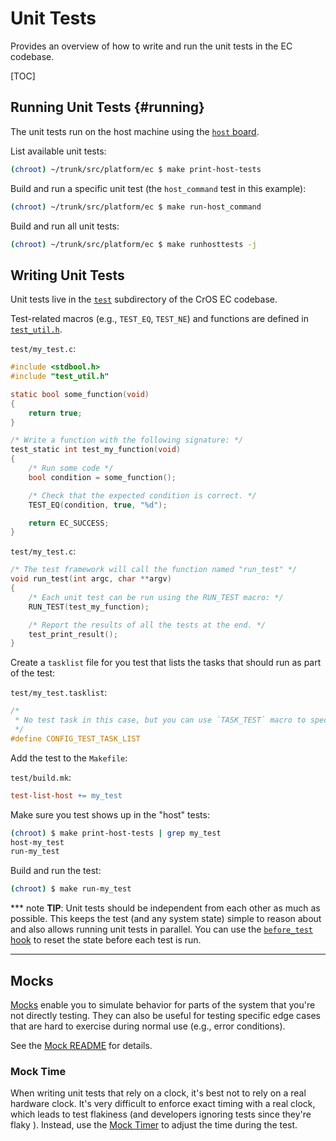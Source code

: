 # Unit Tests

Provides an overview of how to write and run the unit tests in the EC codebase.

[TOC]

## Running Unit Tests {#running}

The unit tests run on the host machine using the [`host` board].

List available unit tests:

```bash
(chroot) ~/trunk/src/platform/ec $ make print-host-tests
```

Build and run a specific unit test (the `host_command` test in this example):

```bash
(chroot) ~/trunk/src/platform/ec $ make run-host_command
```

Build and run all unit tests:

```bash
(chroot) ~/trunk/src/platform/ec $ make runhosttests -j
```

## Writing Unit Tests

Unit tests live in the [`test`] subdirectory of the CrOS EC codebase.

Test-related macros (e.g., `TEST_EQ`, `TEST_NE`) and functions are defined in
[`test_util.h`].

`test/my_test.c`:

```c
#include <stdbool.h>
#include "test_util.h"

static bool some_function(void)
{
    return true;
}

/* Write a function with the following signature: */
test_static int test_my_function(void)
{
    /* Run some code */
    bool condition = some_function();

    /* Check that the expected condition is correct. */
    TEST_EQ(condition, true, "%d");

    return EC_SUCCESS;
}
```

`test/my_test.c`:

```c
/* The test framework will call the function named "run_test" */
void run_test(int argc, char **argv)
{
    /* Each unit test can be run using the RUN_TEST macro: */
    RUN_TEST(test_my_function);

    /* Report the results of all the tests at the end. */
    test_print_result();
}
```

Create a `tasklist` file for you test that lists the tasks that should run as
part of the test:

`test/my_test.tasklist`:

```c
/*
 * No test task in this case, but you can use `TASK_TEST` macro to specify one.
 */
#define CONFIG_TEST_TASK_LIST
```

Add the test to the `Makefile`:

`test/build.mk`:

```Makefile
test-list-host += my_test
```

Make sure you test shows up in the "host" tests:

```bash
(chroot) $ make print-host-tests | grep my_test
host-my_test
run-my_test
```

Build and run the test:

```bash
(chroot) $ make run-my_test
```

*** note
**TIP**: Unit tests should be independent from each other as much as possible.
This keeps the test (and any system state) simple to reason about and also
allows running unit tests in parallel. You can use the
[`before_test` hook][`test_util.h`] to reset the state before each test is run.
***

## Mocks

[Mocks][`mock`] enable you to simulate behavior for parts of the system that
you're not directly testing. They can also be useful for testing specific edge
cases that are hard to exercise during normal use (e.g., error conditions).

See the [Mock README] for details.

### Mock Time

When writing unit tests that rely on a clock, it's best not to rely on a real
hardware clock. It's very difficult to enforce exact timing with a real clock,
which leads to test flakiness (and developers ignoring tests since they're flaky
). Instead, use the [Mock Timer] to adjust the time during the test.

[`mock`]: /include/mock
[Mock Timer]: /include/mock/timer_mock.h
[`test`]: /test
[`host` board]: /board/host/
[`test_util.h`]: /include/test_util.h
[Mock README]: /common/mock/README.md
